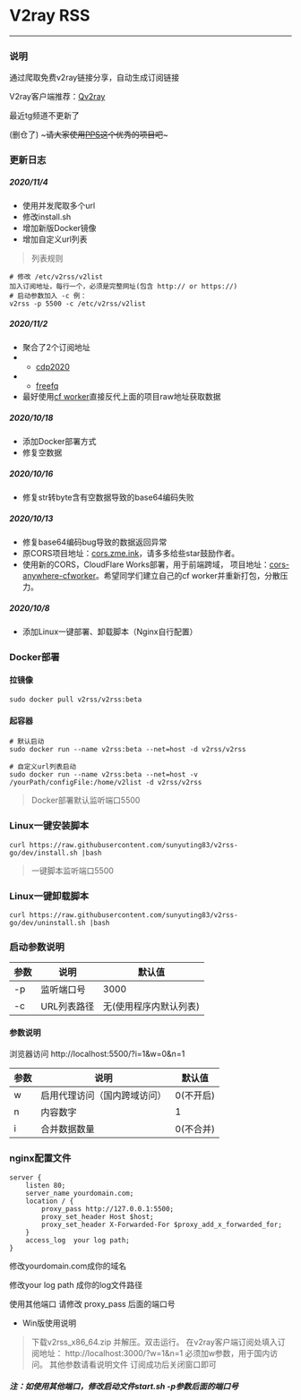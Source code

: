 # V2ray RSS
---
### 说明
通过爬取免费v2ray链接分享，自动生成订阅链接

V2ray客户端推荐：[Qv2ray](https://github.com/Qv2ray/Qv2ray)

最近tg频道不更新了

(删仓了) ~~~请大家使用[PPS](https://github.com/xyzjhe/pps)这个优秀的项目吧~~~

### 更新日志
##### 2020/11/4
- 使用并发爬取多个url
- 修改install.sh
- 增加新版Docker镜像
- 增加自定义url列表
> 列表规则
```
# 修改 /etc/v2rss/v2list
加入订阅地址，每行一个，必须是完整网址(包含 http:// or https://)
# 启动参数加入 -c 例：
v2rss -p 5500 -c /etc/v2rss/v2list
```
##### 2020/11/2
- 聚合了2个订阅地址
- - [cdp2020](https://github.com/cdp2020/v2ray)
- - [freefq](https://github.com/freefq/free)
- 最好使用[cf worker](https://github.com/netnr/workers)直接反代上面的项目raw地址获取数据
##### 2020/10/18
- 添加Docker部署方式
- 修复空数据
##### 2020/10/16
- 修复str转byte含有空数据导致的base64编码失败
##### 2020/10/13
- 修复base64编码bug导致的数据返回异常
- 原CORS项目地址：[cors.zme.ink](https://github.com/netnr/workers)，请多多给些star鼓励作者。
- 使用新的CORS，CloudFlare Works部署，用于前端跨域， 项目地址：[cors-anywhere-cfworker](https://github.com/sunyuting83/cors-anywhere-cfworker)。希望同学们建立自己的cf worker并重新打包，分散压力。
##### 2020/10/8
- 添加Linux一键部署、卸载脚本（Nginx自行配置）

### Docker部署
#### 拉镜像
```
sudo docker pull v2rss/v2rss:beta
```
#### 起容器
```
# 默认启动
sudo docker run --name v2rss:beta --net=host -d v2rss/v2rss

# 自定义url列表启动
sudo docker run --name v2rss:beta --net=host -v /yourPath/configFile:/home/v2list -d v2rss/v2rss
```
> Docker部署默认监听端口5500

### Linux一键安装脚本
```
curl https://raw.githubusercontent.com/sunyuting83/v2rss-go/dev/install.sh |bash
```
> 一键脚本监听端口5500
### Linux一键卸载脚本
```
curl https://raw.githubusercontent.com/sunyuting83/v2rss-go/dev/uninstall.sh |bash
```

### 启动参数说明
| 参数  | 说明 | 默认值 |
| ------------ | ------------ | ------------ |
| -p | 监听端口号 | 3000 |
| -c | URL列表路径 | 无(使用程序内默认列表) |

#### 参数说明
浏览器访问 http://localhost:5500/?i=1&w=0&n=1

| 参数  | 说明 | 默认值 |
| ------------ | ------------ | ------------ |
| w | 启用代理访问（国内跨域访问） | 0(不开启) |
| n | 内容数字 | 1 |
| i | 合并数据数量 | 0(不合并) |

### nginx配置文件
```
server {
    listen 80;
    server_name yourdomain.com;
    location / {
        proxy_pass http://127.0.0.1:5500;
        proxy_set_header Host $host;
        proxy_set_header X-Forwarded-For $proxy_add_x_forwarded_for;
    }
    access_log  your log path;
}
```
修改yourdomain.com成你的域名

修改your log path 成你的log文件路径

使用其他端口 请修改 proxy_pass 后面的端口号

- Win版使用说明
> 下载v2rss_x86_64.zip 并解压。双击运行。
在v2ray客户端订阅处填入订阅地址：
http://localhost:3000/?w=1&n=1
必须加w参数，用于国内访问。
其他参数请看说明文件
订阅成功后关闭窗口即可

##### 注：如使用其他端口，修改启动文件start.sh -p参数后面的端口号